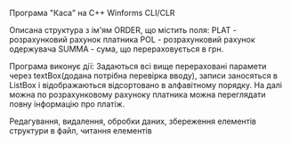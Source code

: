 Програма "Каса" на С++ Winforms CLI/CLR

Описана структура з ім'ям ORDER, що містить поля:
PLAT - розрахунковий рахунок платника
POL - розрахунковий рахунок одержувача
SUMMA - сума, що перераховується в грн.

Програма виконує дії:
Задаються всі вище перераховані парамети через textBox(додана потрібна перевірка вводу), записи заносяться в ListBox і відображаються відсортовано в алфавітному порядку.
На далі можна по розрахунковому рахуноку платника можна переглядати повну інформацію про платіж.

Редагування, видалення, обробки даних, збереження елементів структури в файл, читання елементів
